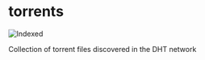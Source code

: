 torrents 
========
![Indexed](https://img.shields.io/badge/indexed-251225-blue)

Collection of torrent files discovered in the DHT network
